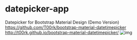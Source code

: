 # datepicker-app
Datepicker for Bootstrap Material Design (Demo Version)
https://github.com/T00rk/bootstrap-material-datetimepicker
http://t00rk.github.io/bootstrap-material-datetimepicker/
![img](https://user-images.githubusercontent.com/8597722/41817936-ee84bf98-77b9-11e8-865b-c22e298df93e.PNG)
